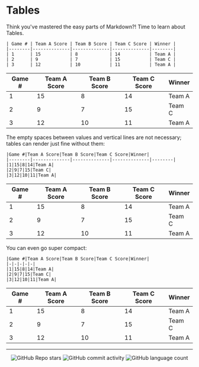# Tables

Think you've mastered the easy parts of Markdown?! Time to learn about Tables.

```
| Game # | Team A Score | Team B Score | Team C Score | Winner |
|--------|--------------|--------------|--------------|--------|
| 1      | 15           | 8            | 14           | Team A |
| 2      | 9            | 7            | 15           | Team C |
| 3      | 12           | 10           | 11           | Team A |
```

| Game # | Team A Score | Team B Score | Team C Score | Winner |
|--------|--------------|--------------|--------------|--------|
| 1      | 15           | 8            | 14           | Team A |
| 2      | 9            | 7            | 15           | Team C |
| 3      | 12           | 10           | 11           | Team A |

The empty spaces between values and vertical lines are not necessary; tables can render just fine without them:

```
|Game #|Team A Score|Team B Score|Team C Score|Winner|
|--------|--------------|--------------|--------------|--------|
|1|15|8|14|Team A|
|2|9|7|15|Team C|
|3|12|10|11|Team A|
```

|Game #|Team A Score|Team B Score|Team C Score|Winner|
|--------|--------------|--------------|--------------|--------|
|1|15|8|14|Team A|
|2|9|7|15|Team C|
|3|12|10|11|Team A|

You can even go super compact:

```
|Game #|Team A Score|Team B Score|Team C Score|Winner|
|-|-|-|-|-|
|1|15|8|14|Team A|
|2|9|7|15|Team C|
|3|12|10|11|Team A|
```

|Game #|Team A Score|Team B Score|Team C Score|Winner|
|-|-|-|-|-|
|1|15|8|14|Team A|
|2|9|7|15|Team C|
|3|12|10|11|Team A|


<!-- Footer -->

---

<p align="center">
  <img alt="GitHub Repo stars" src="https://img.shields.io/github/stars/uravgcatboy/formatting?style=for-the-badge">
  <img alt="GitHub commit activity" src="https://img.shields.io/github/commit-activity/m/uravgcatboy/formatting?style=for-the-badge">
  <img alt="GitHub language count" src="https://img.shields.io/github/languages/count/uravgcatboy/formatting?style=for-the-badge">
</p>
